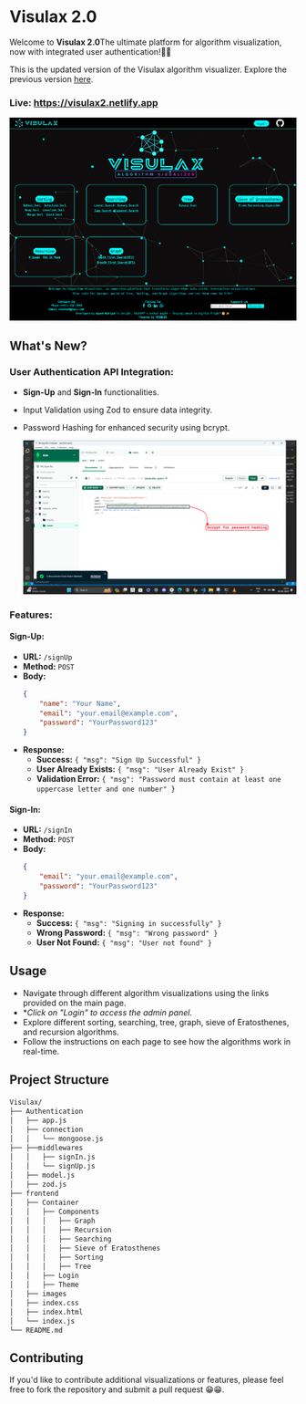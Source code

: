 # Visulax 2.0

Welcome to **Visulax 2.0**The ultimate platform for algorithm visualization, now with integrated user authentication!🔏✨

This is the updated version of the Visulax algorithm visualizer. Explore the previous version [here](https://github.com/aerick8602/Visulax-1.0).

### Live: https://visulax2.netlify.app

[![Watch the video](./frontend/images/demo/Screenshot%202024-06-18%20221759.png)](https://www.youtube.com/watch?v=VIDEO_ID)
## What's New?

### User Authentication API Integration:
- **Sign-Up** and **Sign-In** functionalities.
- Input Validation using Zod to ensure data integrity.
- Password Hashing for enhanced security using bcrypt.
  
  ![](./frontend/images/demo/Screenshot%202024-06-18%20194401.png)
  

### Features:



#### Sign-Up:
- **URL:** `/signUp`
- **Method:** `POST`
- **Body:**
    ```json
    {
        "name": "Your Name",
        "email": "your.email@example.com",
        "password": "YourPassword123"
    }
    ```
- **Response:**
    - **Success:** `{ "msg": "Sign Up Successful" }`
    - **User Already Exists:** `{ "msg": "User Already Exist" }`
    - **Validation Error:** `{ "msg": "Password must contain at least one uppercase letter and one number" }`

#### Sign-In:
- **URL:** `/signIn`
- **Method:** `POST`
- **Body:**
    ```json
    {
        "email": "your.email@example.com",
        "password": "YourPassword123"
    }
    ```
- **Response:**
    - **Success:** `{ "msg": "Signing in successfully" }`
    - **Wrong Password:** `{ "msg": "Wrong password" }`
    - **User Not Found:** `{ "msg": "User not found" }`


 


## Usage

- Navigate through different algorithm visualizations using the links provided on the main page.
- **Click on "Login" to access the admin panel*.
- Explore different sorting, searching, tree, graph, sieve of Eratosthenes, and recursion algorithms.
- Follow the instructions on each page to see how the algorithms work in real-time.

## Project Structure

```plaintext
Visulax/        
├── Authentication
│   ├── app.js
│   ├── connection
│   │   └── mongoose.js
├── ├──middlewares
│   │   ├── signIn.js          
│   │   └── signUp.js 
│   ├── model.js
│   ├── zod.js
├── frontend
│   ├── Container
│   │   ├── Components
│   │   │   ├── Graph
│   │   │   ├── Recursion
│   │   │   ├── Searching
│   │   │   ├── Sieve of Eratosthenes
│   │   │   ├── Sorting
│   │   │   ├── Tree
│   │   ├── Login
│   │   ├── Theme
│   ├── images
│   ├── index.css
│   ├── index.html
│   └── index.js
└── README.md
```

## Contributing
If you'd like to contribute additional visualizations or features, please feel free to fork the repository and submit a pull request 😁😁.
